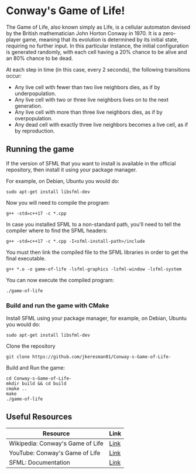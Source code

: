 # Conway's Game of Life! #

The Game of Life, also known simply as Life, is a cellular automaton devised by the British mathematician John Horton Conway in 1970. It is a zero-player game, meaning that its evolution is determined by its initial state, requiring no further input. In this particular instance, the initial configuration is generated randomly, with each cell having a 20% chance to be alive and an 80% chance to be dead.

At each step in time (in this case, every 2 seconds), the following transitions occur:

* Any live cell with fewer than two live neighbors dies, as if by underpopulation.
* Any live cell with two or three live neighbors lives on to the next generation.
* Any live cell with more than three live neighbors dies, as if by overpopulation.
* Any dead cell with exactly three live neighbors becomes a live cell, as if by reproduction.

## Running the game ##

If the version of SFML that you want to install is available in the official repository, then install it using your package manager.

For example, on Debian, Ubuntu you would do:
``` shell
sudo apt-get install libsfml-dev
```

Now you will need to compile the program:
``` shell
g++ -std=c++17 -c *.cpp
```

In case you installed SFML to a non-standard path, you'll need to tell the compiler where to find the SFML headers:
``` shell
g++ -std=c++17 -c *.cpp -I<sfml-install-path>/include
```

You must then link the compiled file to the SFML libraries in order to get the final executable.
``` shell
g++ *.o -o game-of-life -lsfml-graphics -lsfml-window -lsfml-system
```
You can now execute the compiled program:
``` shell
./game-of-life
```

### Build and run the game with CMake ###

Install SFML using your package manager, for example, on Debian, Ubuntu you would do:
``` shell
sudo apt-get install libsfml-dev
```

Clone the repository
``` shell
git clone https://github.com/jkeresman01/Conway-s-Game-of-Life-
```

Build and Run the game:

``` shell
cd Conway-s-Game-of-Life-
mkdir build && cd build
cmake ..
make
./game-of-life
```


## Useful Resources ##

| Resource                                                    | Link                                                              |
|-------------------------------------------------------------|-------------------------------------------------------------------|
| Wikipedia: Conway's Game of Life                            | [Link](https://en.wikipedia.org/wiki/Conway%27s_Game_of_Life)     |
| YouTube: Conway's Game of Life                              | [Link](https://www.youtube.com/watch?v=CgOcEZinQ2I)               |
| SFML: Documentation                                         | [Link](https://www.sfml-dev.org/tutorials/2.6/start-linux.php)    |

